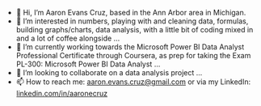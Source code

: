 - 👋 Hi, I’m Aaron Evans Cruz, based in the Ann Arbor area in Michigan.
- 👀 I’m interested in numbers, playing with and cleaning data, formulas, building graphs/charts, data analysis, with a little bit of coding mixed in and a lot of coffee alongside ...
- 🌱 I’m currently working towards the Microsoft Power BI Data Analyst Professional Certificate through Coursera, as prep for taking the Exam PL-300: Microsoft Power BI Data Analyst ...
- 💞️ I’m looking to collaborate on a data analysis project ...
- 📫 How to reach me: aaron.evans.cruz@gmail.com or via my LinkedIn: [linkedin.com/in/aaronecruz](https://linkedin.com/in/aaronecruz)
<!---
aaron-evans-cruz/aaron-evans-cruz is a ✨ special ✨ repository because its `README.md` (this file) appears on your GitHub profile.
You can click the Preview link to take a look at your changes.
--->
